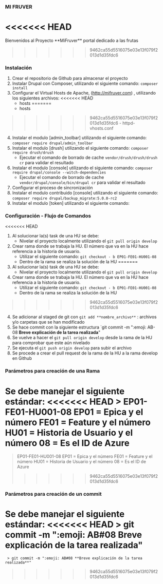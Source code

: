 ### MI FRUVER

<<<<<<< HEAD
=======
<p>Bienvenidos al Proyecto **MiFruver** portal dedicado a las frutas</p>

>>>>>>> 9462ca55d5516075e03e13f079f2013d1d35fdc6
### Instalación

1. Crear el repositorio de Github para almacenar el proyecto
2. Instalar Drupal con Composer, utilizando el siguiente comando: `composer install`
3. Configurar el Virtual Hosts de Apache, (http://mifruver.com) , utilizando los siguientes archivos:
<<<<<<< HEAD
    -  hosts
=======
    - hosts
>>>>>>> 9462ca55d5516075e03e13f079f2013d1d35fdc6
    - httpd-vhosts.conf
4. Instalar el modulo [admin_toolbar] utilizando el siguiente comando: `composer require drupal/admin_toolbar`
5. Instalar el modulo [drush] utilizando el siguiente comando: `composer require drush/drush`
    - Ejecutar el comando de borrado de cache `vendor/drush/drush/drush cr` para validar el resultado
6. Instalar el modulo [console] utilizando el siguiente comando: `composer require drupal/console --witch-dependencies` 
    - Ejecutar el comando de borrado de cache `vendor/drupal/console/bin/drupal cr` para validar el resultado
7. Configurar el proceso de sincronización
8. Instalar el modulo contribuido [console] utilizando el siguiente comando: `composer require drupal/backup_migrate:5.0.0-rc2` 
9. Instalar el modulo [token] utilizando el siguiente comando:

### Configuración - Flujo de Comandos

<<<<<<< HEAD
1.  Al solucionar la(s) task de una HU se debe:
     - Nivelar el proyecto localmente utilizando el `git pull origin develop` 
2.  Crear rama donde se trabaja la HU.  El número que va en la HU hace referencia a la historia de usuario.
     - Utilizar el siguiente comando:  `git checkout - b EP01-FE01-HU001-08 `
     - Dentro de la rama se realiza la solución de la HU
=======
1. Al solucionar la(s) task de una HU se debe:
    - Nivelar el proyecto localmente utilizando el `git pull origin develop` 
2. Crear rama donde se trabaja la HU.  El número que va en la HU hace referencia a la historia de usuario.
    - Utilizar el siguiente comando:  `git checkout - b EP01-FE01-HU001-08 `
    - Dentro de la rama se realiza la solución de la HU
>>>>>>> 9462ca55d5516075e03e13f079f2013d1d35fdc6
4. Se adicionar al staged de git con `git add **nombre_archivo**` :  archivos y/o carpetas que se han modificado
5. Se hace commit con la siguiente estructura `git commit -m ":emoji: AB-08 **Breve explicación de la tarea realizada**"
6. Se vuelve a hacer el `git pull origin develop` desde la rama de la HU para comprobar que este aún nivelado
7. Se ejecuta el `git push origin develop` para subir el archivo
8. Se procede a crear el pull request de la rama de la HU a la rama develop en Github

### Parámetros para creación de una Rama

Se debe manejar el siguiente estándar:
<<<<<<< HEAD
     > EP01-FE01-HU001-08
        EP01 = Epica y el número
        FE01 = Feature y el número
        HU01 = Historia de Usuario y el número
        08 = Es el ID de Azure
=======
   > EP01-FE01-HU001-08
     EP01 = Epica y el número
     FE01 = Feature y el número
     HU01 = Historia de Usuario y el número
     08 = Es el ID de Azure
>>>>>>> 9462ca55d5516075e03e13f079f2013d1d35fdc6

### Parámetros para creación de un commit

Se debe manejar el siguiente estándar:
<<<<<<< HEAD
     > git commit -m ":emoji: AB#08 **Breve explicación de la tarea realizada**" 
=======
     > git commit -m ":emoji: AB#08 **Breve explicación de la tarea realizada**" 
     
>>>>>>> 9462ca55d5516075e03e13f079f2013d1d35fdc6
